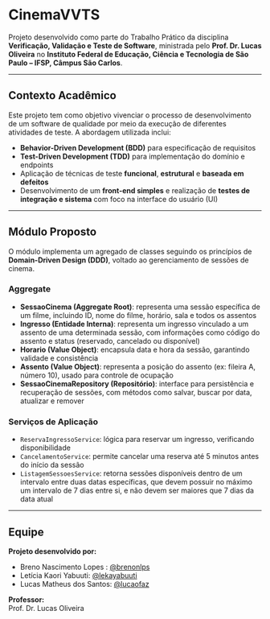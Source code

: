 # CinemaVVTS

Projeto desenvolvido como parte do Trabalho Prático da disciplina **Verificação, Validação e Teste de Software**, ministrada pelo **Prof. Dr. Lucas Oliveira** no **Instituto Federal de Educação, Ciência e Tecnologia de São Paulo – IFSP, Câmpus São Carlos**.

---

## Contexto Acadêmico

Este projeto tem como objetivo vivenciar o processo de desenvolvimento de um software de qualidade por meio da execução de diferentes atividades de teste. A abordagem utilizada inclui:

- **Behavior-Driven Development (BDD)** para especificação de requisitos  
- **Test-Driven Development (TDD)** para implementação do domínio e endpoints  
- Aplicação de técnicas de teste **funcional**, **estrutural** e **baseada em defeitos**  
- Desenvolvimento de um **front-end simples** e realização de **testes de integração e sistema** com foco na interface do usuário (UI)  

---

## Módulo Proposto

O módulo implementa um agregado de classes seguindo os princípios de **Domain-Driven Design (DDD)**, voltado ao gerenciamento de sessões de cinema.

### Aggregate

- **SessaoCinema (Aggregate Root)**: representa uma sessão específica de um filme, incluindo ID, nome do filme, horário, sala e todos os assentos 
- **Ingresso (Entidade Interna)**: representa um ingresso vinculado a um assento de uma determinada sessão, com informações como código do assento e status (reservado, cancelado ou disponível)  
- **Horario (Value Object)**: encapsula data e hora da sessão, garantindo validade e consistência  
- **Assento (Value Object)**: representa a posição do assento (ex: fileira A, número 10), usado para controle de ocupação  
- **SessaoCinemaRepository (Repositório)**: interface para persistência e recuperação de sessões, com métodos como salvar, buscar por data, atualizar e remover  

### Serviços de Aplicação

- `ReservaIngressoService`: lógica para reservar um ingresso, verificando disponibilidade  
- `CancelamentoService`: permite cancelar uma reserva até 5 minutos antes do início da sessão  
- `ListagemSessoesService`: retorna sessões disponíveis dentro de um intervalo entre duas datas específicas, que devem possuir no máximo um intervalo de 7 dias entre si, e não devem ser maiores que 7 dias da data atual  

---

## Equipe

**Projeto desenvolvido por:**  
- Breno Nascimento Lopes  : [@brenonlps](https://github.com/brenonlps)  
- Letícia Kaori Yabuuti: [@lekayabuuti](https://github.com/lekayabuuti)
- Lucas Matheus dos Santos: [@lucaofaz](https://github.com/LucaoFaz)

**Professor:**  
Prof. Dr. Lucas Oliveira  

